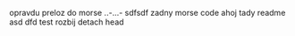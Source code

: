opravdu preloz do morse
..-...-
sdfsdf
zadny morse code
ahoj tady readme
asd
dfd
test rozbij detach head
